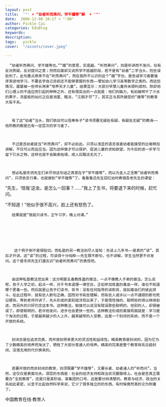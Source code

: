 ```yaml
---
layout: post  
title:  '"' + “幼者听而弗问，学不躐等”解  + '"'
date:  2006-12-08 10:17 + ":00" 
author: Pickle Cai  
categories: EduBlog  
keywords: 
description:   
tags:	pickle   
cover:  "/assets/cover.jpeg"  

---  
```

    
      “幼者听而弗问，学不躐等也。”“躐”的意思，实逾越。“听而弗问”，则是听讲而不发问，似有反对质疑，反对提问之意；然而后面却又说所学不逾越阶段，若不是有“幼者”二字当头，险些误批判了。此句重点原来不在“听而弗问”，而在我所不认识的这个“躐”字也，是告诫学习者要循序渐进地学习，不要去学自己目前还不能够掌握的东西——譬如幼儿学习高等数学之类的。而这些情况，屡屡被一些师长用来“培养天才儿童”。结果显示：大部分早慧儿童并未顺利成材。除却他们心理上的不适应而引起的种种之外，还有很突出的一点就是：他们的脑力，有如被榨干了汁水的果子，流星般的灿烂之后是消匿、黯淡，“江朗才尽”了。其实正与其所接受的“躐等”的教育大有干系。



       有了这“幼者”当头，我们依旧可以信奉朱子“读书须要无疑处有疑，有疑处无疑”的教诲——他所教的都是已有一定层次的学习者了。



       不过是否幼者就当“听而弗问”，却不必如此。只须以浅显的语言或者幼者能接受的比喻稍加讲解，不仅可以而且应当。因为这样做才可以保护、促进儿童的求知欲望，为今后的进一步学习留下引水之物，这样也就不会脑泉枯竭，成人后黯淡无光了。



       想必私塾冬烘先生们未尽领这句话之真意在于“学不躐等”，而以为圣人之言教“幼者听而弗问”，只须依言行事，也就做到“学不躐等”了。看看鲁迅先生回忆幼时寿镜吾老先生的课堂：



 



   “先生，‘怪哉’这虫，是怎么一回事？……”我上了生书，将要退下来的时候，赶忙问。 　　 



   “不知道！”他似乎很不高兴，脸上还有怒色了。 



 



       结果就是“我就只读书，正午习字，晚上对课。”



 



        这个例子倒不是很贴切。而私塾的另一教法则尽人皆知：先读上几年书——是真的“读”，其后才开讲。这“读”的过程，可读得十分纯粹——先生既不断句，也不讲解，学生当然更不许发问。这个是冬烘先生们遵古训“幼者听而弗问”的表现吧。



       由这种私塾教法觉出来：这分明是五毒教炼蛊的做法，一点不像教人子弟的做法。怎么说呢，孩子入学之初，起点一样，对于书本道理一律空白，正如参加炼蛊的毒虫一样，谁也不知道哪个更毒一些。然后就是让孩子们读书、背书：没有任何指导的读和背，就如毒虫们的彼此拼斗。在此过程中，就有些人断句正确，因而对书有些理解，而有些人或许以一点不通顺的断句死记硬背。等到老师开讲了，先头形成的差别就浮现出来了，于是悟性强的、聪明些的得以继续前进，而另外的只好仍念这本书。这种教法，勉强可以说没有耽误那些聪明的，但别的人，却很被误了。即使聪明的，若许他发问，进步也会更快一些的。这种教法形成的直接局面就是：学习是个淘汰的过程，于是越来越少的人上升，越来越窄的人受教，这是一个封闭的系统，而不是一个开放的系统。



       封闭总是在追求完美，而开放则带来更大的灵活性和延续性。精英教育是封闭的，因为它为了少数精英的培养而淘汰了、牺牲了大部分普通人的培养。精英的完美是整个教育体系日趋封闭、没落无用的代价换来的。



       若要开放的而非封闭的教育，则须既要“学不躐等”，又要长者、幼者诸人的“听而问”。当然，这仅仅是表面功夫。深层的东西是：社会的经济支持和政治状况要跟得上。社会是否真正需要办“全民教育”，还是只是某阶级、某集团的口号，这是要分辩清楚的。教育与经济、政治的关系如此紧密，以至于比起自然科学来说，它少了很多独立的的东西，有时候竟然真的沦为附庸了。

		

		    
 中国教育在线·教育人

